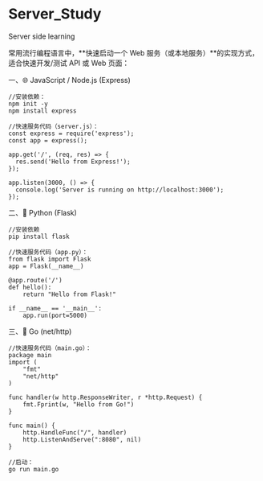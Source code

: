 # Server_Study
Server side learning

常用流行编程语言中，**快速启动一个 Web 服务（或本地服务）**的实现方式，适合快速开发/测试 API 或 Web 页面：

一、🌐 JavaScript / Node.js (Express)

```
//安装依赖：
npm init -y
npm install express
```
```
//快速服务代码（server.js）：
const express = require('express');
const app = express();

app.get('/', (req, res) => {
  res.send('Hello from Express!');
});

app.listen(3000, () => {
  console.log('Server is running on http://localhost:3000');
});

```

二、🐍 Python (Flask)
```
//安装依赖
pip install flask
```
```
//快速服务代码（app.py）：
from flask import Flask
app = Flask(__name__)

@app.route('/')
def hello():
    return "Hello from Flask!"

if __name__ == '__main__':
    app.run(port=5000)

```

三、🧵  Go (net/http)
```
//快速服务代码（main.go）：
package main
import (
    "fmt"
    "net/http"
)

func handler(w http.ResponseWriter, r *http.Request) {
    fmt.Fprint(w, "Hello from Go!")
}

func main() {
    http.HandleFunc("/", handler)
    http.ListenAndServe(":8080", nil)
}

```
```
//启动：
go run main.go
```




